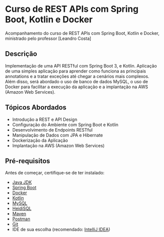 # Curso de REST APIs com Spring Boot, Kotlin e Docker

Acompanhamento do curso de REST APIs com Spring Boot, Kotlin e Docker, ministrado pelo professor [Leandro Costa]

## Descrição

Implementação de uma API RESTful com Spring Boot 3, e Kotlin. Aplicação de uma simples aplicação para aprender como funciona as principais annotations e a tratar exceções até chegar a cenários mais complexos. Além disso, será abordado o uso de banco de dados MySQL, o uso de Docker para facilitar a execução da aplicação e a implantação na AWS (Amazon Web Services).

## Tópicos Abordados

- Introdução a REST e API Design
- Configuração do Ambiente com Spring Boot e Kotlin
- Desenvolvimento de Endpoints RESTful
- Manipulação de Dados com JPA e Hibernate
- Dockerização da Aplicação
- Implantação na AWS (Amazon Web Services)

## Pré-requisitos

Antes de começar, certifique-se de ter instalado:

- [Java JDK](https://www.oracle.com/java/technologies/javase-downloads.html)
- [Spring Boot](https://spring.io/projects/spring-boot)
- [Docker](https://www.docker.com/get-started)
- [Kotlin](https://kotlinlang.org/)
- [MySQL](https://www.mysql.com/downloads/)
- [HeidiSQL](https://www.heidisql.com/download.php)
- [Maven](https://maven.apache.org/download.cgi)
- [Postman](https://www.postman.com/downloads/)
- [Git](https://git-scm.com/downloads)
- IDE de sua escolha (recomendado: [IntelliJ IDEA](https://www.jetbrains.com/idea/))